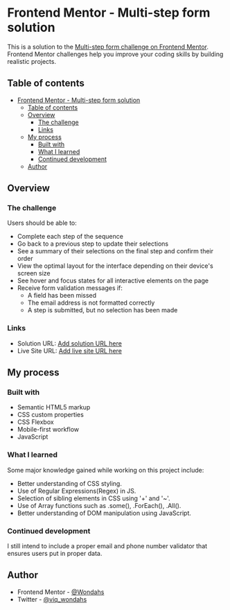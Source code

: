 # Frontend Mentor - Multi-step form solution

This is a solution to the [Multi-step form challenge on Frontend Mentor](https://www.frontendmentor.io/challenges/multistep-form-YVAnSdqQBJ). Frontend Mentor challenges help you improve your coding skills by building realistic projects.

## Table of contents

- [Frontend Mentor - Multi-step form solution](#frontend-mentor---multi-step-form-solution)
  - [Table of contents](#table-of-contents)
  - [Overview](#overview)
    - [The challenge](#the-challenge)
    - [Links](#links)
  - [My process](#my-process)
    - [Built with](#built-with)
    - [What I learned](#what-i-learned)
    - [Continued development](#continued-development)
  - [Author](#author)

## Overview

### The challenge

Users should be able to:

- Complete each step of the sequence
- Go back to a previous step to update their selections
- See a summary of their selections on the final step and confirm their order
- View the optimal layout for the interface depending on their device's screen size
- See hover and focus states for all interactive elements on the page
- Receive form validation messages if:
  - A field has been missed
  - The email address is not formatted correctly
  - A step is submitted, but no selection has been made

### Links

- Solution URL: [Add solution URL here](https://your-solution-url.com)
- Live Site URL: [Add live site URL here](https://your-live-site-url.com)

## My process

### Built with

- Semantic HTML5 markup
- CSS custom properties
- CSS Flexbox
- Mobile-first workflow
- JavaScript

### What I learned

Some major knowledge gained while working on this project include:

- Better understanding of CSS styling.
- Use of Regular Expressions(Regex) in JS.
- Selection of sibling elements in CSS using '+' and '~'.
- Use of Array functions such as .some(), .ForEach(), .All().
- Better understanding of DOM manipulation using JavaScript.

### Continued development

I still intend to include a proper email and phone number validator that ensures users put in proper data.

## Author

- Frontend Mentor - [@Wondahs](https://www.frontendmentor.io/profile/wondahs)
- Twitter - [@viq_wondahs](https://www.twitter.com/viq_wondahs)
